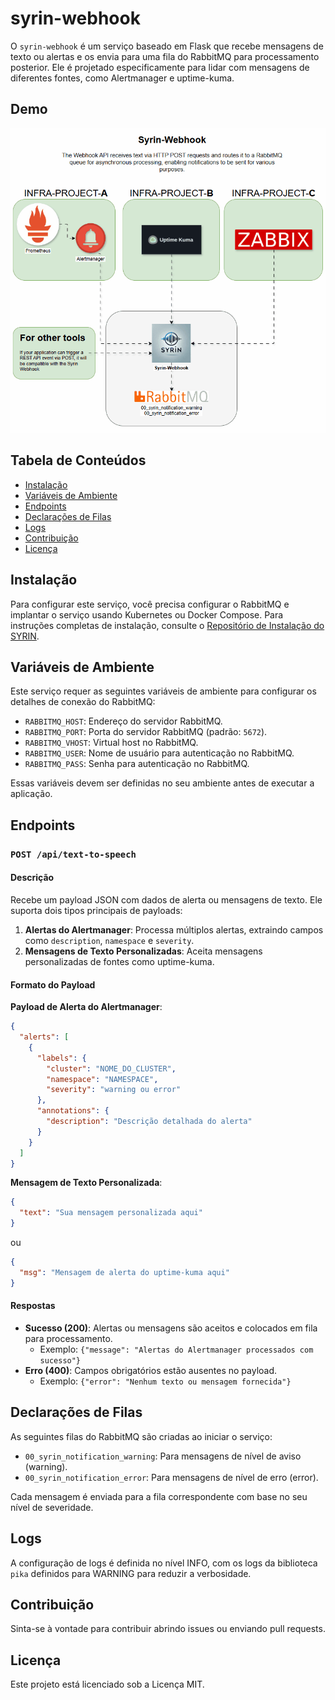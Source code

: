 
# syrin-webhook

O `syrin-webhook` é um serviço baseado em Flask que recebe mensagens de texto ou alertas e os envia para uma fila do RabbitMQ para processamento posterior. Ele é projetado especificamente para lidar com mensagens de diferentes fontes, como Alertmanager e uptime-kuma.

## Demo

![Application Demo](./driagrams/Syrin-Webhook.gif)

## Tabela de Conteúdos
- [Instalação](#instalação)
- [Variáveis de Ambiente](#variáveis-de-ambiente)
- [Endpoints](#endpoints)
- [Declarações de Filas](#declarações-de-filas)
- [Logs](#logs)
- [Contribuição](#contribuição)
- [Licença](#licença)

## Instalação

Para configurar este serviço, você precisa configurar o RabbitMQ e implantar o serviço usando Kubernetes ou Docker Compose. Para instruções completas de instalação, consulte o [Repositório de Instalação do SYRIN](https://github.com/syrin-alert/syrin-install).

## Variáveis de Ambiente

Este serviço requer as seguintes variáveis de ambiente para configurar os detalhes de conexão do RabbitMQ:

- `RABBITMQ_HOST`: Endereço do servidor RabbitMQ.
- `RABBITMQ_PORT`: Porta do servidor RabbitMQ (padrão: `5672`).
- `RABBITMQ_VHOST`: Virtual host no RabbitMQ.
- `RABBITMQ_USER`: Nome de usuário para autenticação no RabbitMQ.
- `RABBITMQ_PASS`: Senha para autenticação no RabbitMQ.

Essas variáveis devem ser definidas no seu ambiente antes de executar a aplicação.

## Endpoints

### `POST /api/text-to-speech`

#### Descrição
Recebe um payload JSON com dados de alerta ou mensagens de texto. Ele suporta dois tipos principais de payloads:

1. **Alertas do Alertmanager**: Processa múltiplos alertas, extraindo campos como `description`, `namespace` e `severity`.
2. **Mensagens de Texto Personalizadas**: Aceita mensagens personalizadas de fontes como uptime-kuma.

#### Formato do Payload

**Payload de Alerta do Alertmanager**:

```json
{
  "alerts": [
    {
      "labels": {
        "cluster": "NOME_DO_CLUSTER",
        "namespace": "NAMESPACE",
        "severity": "warning ou error"
      },
      "annotations": {
        "description": "Descrição detalhada do alerta"
      }
    }
  ]
}
```

**Mensagem de Texto Personalizada**:

```json
{
  "text": "Sua mensagem personalizada aqui"
}
```

ou

```json
{
  "msg": "Mensagem de alerta do uptime-kuma aqui"
}
```

#### Respostas

- **Sucesso (200)**: Alertas ou mensagens são aceitos e colocados em fila para processamento.
  - Exemplo: `{"message": "Alertas do Alertmanager processados com sucesso"}`
- **Erro (400)**: Campos obrigatórios estão ausentes no payload.
  - Exemplo: `{"error": "Nenhum texto ou mensagem fornecida"}`

## Declarações de Filas

As seguintes filas do RabbitMQ são criadas ao iniciar o serviço:

- `00_syrin_notification_warning`: Para mensagens de nível de aviso (warning).
- `00_syrin_notification_error`: Para mensagens de nível de erro (error).

Cada mensagem é enviada para a fila correspondente com base no seu nível de severidade.

## Logs

A configuração de logs é definida no nível INFO, com os logs da biblioteca `pika` definidos para WARNING para reduzir a verbosidade.

## Contribuição

Sinta-se à vontade para contribuir abrindo issues ou enviando pull requests.

## Licença

Este projeto está licenciado sob a Licença MIT.
